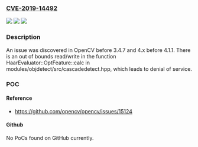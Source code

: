 ### [CVE-2019-14492](https://cve.mitre.org/cgi-bin/cvename.cgi?name=CVE-2019-14492)
![](https://img.shields.io/static/v1?label=Product&message=n%2Fa&color=blue)
![](https://img.shields.io/static/v1?label=Version&message=n%2Fa&color=blue)
![](https://img.shields.io/static/v1?label=Vulnerability&message=n%2Fa&color=brighgreen)

### Description

An issue was discovered in OpenCV before 3.4.7 and 4.x before 4.1.1. There is an out of bounds read/write in the function HaarEvaluator::OptFeature::calc in modules/objdetect/src/cascadedetect.hpp, which leads to denial of service.

### POC

#### Reference
- https://github.com/opencv/opencv/issues/15124

#### Github
No PoCs found on GitHub currently.


